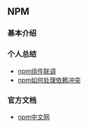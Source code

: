 ## NPM

### 基本介绍


### 个人总结
* [npm组件联调](./debug.md)
* [npm如何处理依赖冲突](./how-to-handle-deps-conflict.md)

### 官方文档
* [npm中文网](https://www.npmjs.cn/)